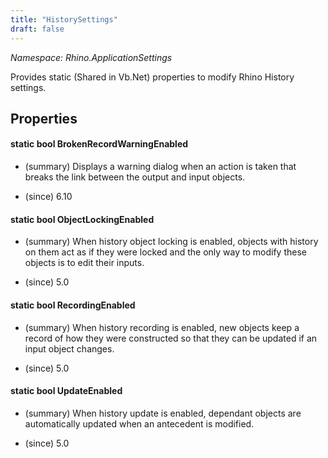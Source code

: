 ```yaml
---
title: "HistorySettings"
draft: false
---
```


*Namespace: Rhino.ApplicationSettings*

   Provides static (Shared in Vb.Net) properties to modify Rhino History settings.
   
## Properties
#### static bool BrokenRecordWarningEnabled
- (summary) 
     Displays a warning dialog when an action is taken that breaks the link between the output and input objects. 
     
- (since) 6.10
#### static bool ObjectLockingEnabled
- (summary) 
     When history object locking is enabled, objects with history on them act as if
     they were locked and the only way to modify these objects is to edit their inputs.
     
- (since) 5.0
#### static bool RecordingEnabled
- (summary) 
     When history recording is enabled, new objects keep a record of how they
     were constructed so that they can be updated if an input object changes.
     
- (since) 5.0
#### static bool UpdateEnabled
- (summary) 
     When history update is enabled, dependant objects are automatically updated
     when an antecedent is modified.
     
- (since) 5.0
